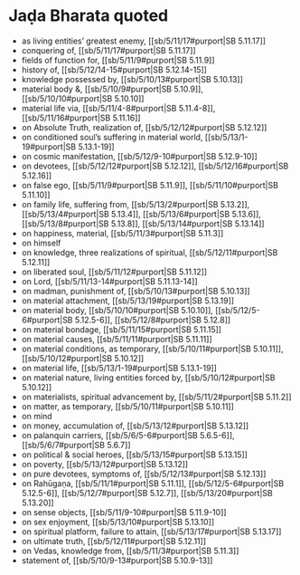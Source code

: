 # Jaḍa Bharata quoted

* as living entities’ greatest enemy, [[sb/5/11/17#purport|SB 5.11.17]]
* conquering of, [[sb/5/11/17#purport|SB 5.11.17]]
* fields of function for, [[sb/5/11/9#purport|SB 5.11.9]]
* history of, [[sb/5/12/14-15#purport|SB 5.12.14-15]]
* knowledge possessed by, [[sb/5/10/13#purport|SB 5.10.13]]
* material body &, [[sb/5/10/9#purport|SB 5.10.9]], [[sb/5/10/10#purport|SB 5.10.10]]
* material life via, [[sb/5/11/4-8#purport|SB 5.11.4-8]], [[sb/5/11/16#purport|SB 5.11.16]]
* on Absolute Truth, realization of, [[sb/5/12/12#purport|SB 5.12.12]]
* on conditioned soul’s suffering in material world, [[sb/5/13/1-19#purport|SB 5.13.1-19]]
* on cosmic manifestation, [[sb/5/12/9-10#purport|SB 5.12.9-10]]
* on devotees, [[sb/5/12/12#purport|SB 5.12.12]], [[sb/5/12/16#purport|SB 5.12.16]]
* on false ego, [[sb/5/11/9#purport|SB 5.11.9]], [[sb/5/11/10#purport|SB 5.11.10]]
* on family life, suffering from, [[sb/5/13/2#purport|SB 5.13.2]], [[sb/5/13/4#purport|SB 5.13.4]], [[sb/5/13/6#purport|SB 5.13.6]], [[sb/5/13/8#purport|SB 5.13.8]], [[sb/5/13/14#purport|SB 5.13.14]]
* on happiness, material, [[sb/5/11/3#purport|SB 5.11.3]]
* on himself
* on knowledge, three realizations of spiritual, [[sb/5/12/11#purport|SB 5.12.11]]
* on liberated soul, [[sb/5/11/12#purport|SB 5.11.12]]
* on Lord, [[sb/5/11/13-14#purport|SB 5.11.13-14]]
* on madman, punishment of, [[sb/5/10/13#purport|SB 5.10.13]]
* on material attachment, [[sb/5/13/19#purport|SB 5.13.19]]
* on material body, [[sb/5/10/10#purport|SB 5.10.10]], [[sb/5/12/5-6#purport|SB 5.12.5-6]], [[sb/5/12/8#purport|SB 5.12.8]]
* on material bondage, [[sb/5/11/15#purport|SB 5.11.15]]
* on material causes, [[sb/5/11/11#purport|SB 5.11.11]]
* on material conditions, as temporary, [[sb/5/10/11#purport|SB 5.10.11]], [[sb/5/10/12#purport|SB 5.10.12]]
* on material life, [[sb/5/13/1-19#purport|SB 5.13.1-19]]
* on material nature, living entities forced by, [[sb/5/10/12#purport|SB 5.10.12]]
* on materialists, spiritual advancement by, [[sb/5/11/2#purport|SB 5.11.2]]
* on matter, as temporary, [[sb/5/10/11#purport|SB 5.10.11]]
* on mind
* on money, accumulation of, [[sb/5/13/12#purport|SB 5.13.12]]
* on palanquin carriers, [[sb/5/6/5-6#purport|SB 5.6.5-6]], [[sb/5/6/7#purport|SB 5.6.7]]
* on political & social heroes, [[sb/5/13/15#purport|SB 5.13.15]]
* on poverty, [[sb/5/13/12#purport|SB 5.13.12]]
* on pure devotees, symptoms of, [[sb/5/12/13#purport|SB 5.12.13]]
* on Rahūgaṇa, [[sb/5/11/1#purport|SB 5.11.1]], [[sb/5/12/5-6#purport|SB 5.12.5-6]], [[sb/5/12/7#purport|SB 5.12.7]], [[sb/5/13/20#purport|SB 5.13.20]]
* on sense objects, [[sb/5/11/9-10#purport|SB 5.11.9-10]]
* on sex enjoyment, [[sb/5/13/10#purport|SB 5.13.10]]
* on spiritual platform, failure to attain, [[sb/5/13/17#purport|SB 5.13.17]]
* on ultimate truth, [[sb/5/12/11#purport|SB 5.12.11]]
* on Vedas, knowledge from, [[sb/5/11/3#purport|SB 5.11.3]]
* statement of, [[sb/5/10/9-13#purport|SB 5.10.9-13]]
